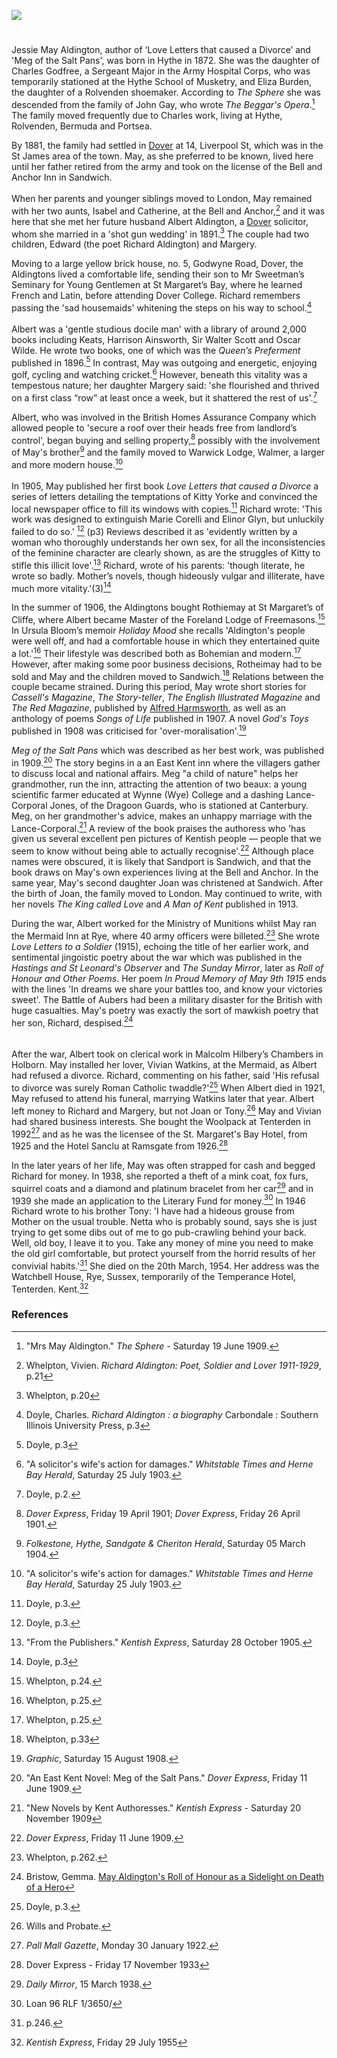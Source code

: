 <a href="https://www.kent-maps.online"><img src="https://www.kent-maps.online/juncture/ve-button.png"></a>
<param ve-config title="May Aldington (1872-1954)" author="Michelle Crowther" layout="vtl" banner="https://upload.wikimedia.org/wikipedia/commons/6/69/An_illustrated_and_descriptive_guide_to_the_great_railways_of_England_and_their_connections_with_the_Continent_%281885%29_%2814573960910%29.jpg">

<param ve-entity eid="Q2313624" aliases="Rolvenden">
<param ve-entity eid="Q967166" aliases="Hythe">
<param ve-entity eid="Q26163" aliases="Sandwich">
<param ve-entity eid="Q2551894" aliases="Walmer">
<param ve-entity eid="Q614560" aliases="Tenterden">
<param ve-entity eid="Q29303" aliases="Canterbury">
<param ve-entity eid="Q179224" aliases="Dover">

<param ve-map center="Q179224" zoom="10">

#

Jessie May Aldington, author of ‘Love Letters that caused a Divorce’ and 'Meg of the Salt Pans', was born in Hythe in 1872. She was the daughter of Charles Godfree, a Sergeant Major in the Army Hospital Corps, who was temporarily stationed at the Hythe School of Musketry, and Eliza Burden, the daughter of a Rolvenden shoemaker. According to _The Sphere_ she was descended from the family of John Gay, who wrote _The Beggar's Opera_.[^ref1]  The family moved frequently due to Charles work, living at Hythe, Rolvenden, Bermuda and Portsea.
<param ve-image url="https://stor.artstor.org/stor/921dbaac-faac-4fcc-bb1f-4da1329f58cf" label="Hythe School of Musketry" attribution="Invicta Album of Hythe">

By 1881, the family had settled in [Dover](/19c/19c-dover/) at 14, Liverpool St, which was in the St James area of the town. May, as she preferred to be known, lived here until her father retired from the army and took on the license of the Bell and Anchor Inn in Sandwich.
<br><br>
When her parents and younger siblings moved to London, May remained with her two aunts, Isabel and Catherine, at the Bell and Anchor,[^ref2] and it was here that she met her future husband Albert Aldington, a [Dover](/19c/19c-dover/)  solicitor, whom she married in a 'shot gun wedding' in 1891.[^ref3] The couple had two children, Edward (the poet Richard Aldington) and Margery.
<param ve-image url="https://stor.artstor.org/stor/be2d7a73-d2b3-4188-8d40-1a76523fa117" label="Ward Lock Dover">

Moving to a large yellow brick house, no. 5, Godwyne Road, Dover, the Aldingtons lived a comfortable life, sending their son to Mr Sweetman’s Seminary for Young Gentlemen at St Margaret’s Bay, where he learned French and Latin, before attending Dover College. Richard remembers passing the 'sad housemaids' whitening the steps on his way to school.[^ref4]
<br><br>
Albert was a 'gentle studious docile man' with a library of around 2,000 books including Keats, Harrison Ainsworth, Sir Walter Scott and Oscar Wilde. He wrote two books, one of which was the _Queen’s Preferment_ published in 1896.[^ref5] In contrast, May was outgoing and energetic, enjoying golf, cycling and watching cricket.[^ref6] However, beneath this vitality was a tempestous nature;  her daughter Margery said: 'she flourished and thrived on a first class “row” at least once a week, but it shattered the rest of us'.[^ref7] 
<param ve-map center="51.131121, 1.313484" zoom="10">

Albert, who was involved in the British Homes Assurance Company which allowed people to 'secure a roof over their heads free from landlord’s control', began buying and selling property,[^ref8] possibly with the involvement of May's brother[^ref9] and the family moved to Warwick Lodge, Walmer, a larger and more modern house.[^ref10] 
<br><br>
In 1905, May published her first book _Love Letters that caused a Divorce_ a series of letters detailing the temptations of Kitty Yorke and convinced the local newspaper office to fill its windows with copies.[^ref11] Richard wrote: 'This work was designed to extinguish Marie Corelli and Elinor Glyn, but unluckily failed to do so.' [^ref12] (p3) Reviews described it as 'evidently written by a woman who thoroughly understands her own sex, for all the inconsistencies of the feminine character are clearly shown, as are the struggles of Kitty to stifle this illicit love'.[^ref13] Richard, wrote of his parents: 'though literate, he wrote so badly. Mother’s novels, though hideously vulgar and illiterate, have much more vitality.'(3)[^ref14]
<param ve-image url="https://upload.wikimedia.org/wikipedia/commons/7/71/%22The_Love_Letter%22_by_Auguste_Toulmouche.jpg" label="The Love Letter by Auguste Toulmouche, Public domain, via Wikimedia Commons">

In the summer of 1906, the Aldingtons bought Rothiemay at St Margaret’s of Cliffe, where Albert became Master of the Foreland Lodge of Freemasons.[^ref15] In Ursula Bloom’s memoir _Holiday Mood_ she recalls 'Aldington's people were well off, and had a comfortable house in which they entertained quite a lot.'[^ref16] Their lifestyle was described both as Bohemian and modern.[^ref17] However, after making some poor business decisions, Rotheimay had to be sold and May and the children moved to Sandwich.[^ref18] Relations between the couple became strained. During this period, May wrote short stories for _Cassell's Magazine_, _The Story-teller_, _The English Illustrated Magazine_ and _The Red Magazine_, published by [Alfred Harmsworth](/20c/20c-northcliffe-biography), as well as an anthology of poems _Songs of Life_ published in 1907. A novel _God's Toys_ published in 1908 was criticised for 'over-moralisation'.[^ref19]
<param ve-image url="https://upload.wikimedia.org/wikipedia/commons/2/2c/The_Harmsworth_Red_Magazine_15_March_1910.jpg" label="The Harmsworth Red Magazine, The Harmsworth Red Magazine, Public domain, via Wikimedia Commons">

 _Meg of the Salt Pans_ which was described as her best work, was published in 1909.[^ref20] The story begins in a an East Kent inn where the villagers gather to discuss local and national affairs.  Meg "a child of nature" helps her grandmother, run the inn, attracting the attention of two beaux: a young scientific farmer educated at Wynne (Wye) College and a dashing Lance-Corporal Jones, of the Dragoon Guards, who is stationed at Canterbury. Meg, on her grandmother's advice, makes an unhappy marriage with the Lance-Corporal.[^ref21] A review of the book praises the authoress who 'has given us several excellent pen pictures of Kentish people — people that we seem to know without being able to actually recognise'.[^ref22] Although place names were obscured, it is likely that Sandport is Sandwich, and that the book draws on May's own experiences living at the Bell and Anchor. In the same year, May's second daughter Joan was christened at Sandwich. After the birth of Joan, the family moved to London. May continued to write, with her novels _The King called Love_ and _A Man of Kent_ published in 1913.
 <param ve-image url="https://upload.wikimedia.org/wikipedia/commons/d/dc/1904-08-20_front_The_Barbican_Sandwich_Kent.jpg" label="The Barbican Sandwich via Wikimedia Commons">
 
During the war, Albert worked for the Ministry of Munitions whilst May ran the Mermaid Inn at Rye, where 40 army officers were billeted.[^ref23]  She wrote _Love Letters to a Soldier_ (1915), echoing the title of her earlier work, and sentimental jingoistic poetry about the war which was published in the _Hastings and St Leonard's Observer_ and _The Sunday Mirror_, later as _Roll of Honour and Other Poems_. Her poem _In Proud Memory of May 9th 1915_ ends with the lines 'In dreams we share your battles too, and know your victories sweet'. The Battle of Aubers had been a military disaster for the British with huge casualties. May's poetry was exactly the sort of mawkish poetry that her son, Richard, despised.[^ref24]  
<br><br>
After the war, Albert took on clerical work in Malcolm Hilbery’s Chambers in Holborn. May installed her lover, Vivian Watkins, at the Mermaid, as Albert had refused a divorce. Richard, commenting on his father, said 'His refusal to divorce was surely Roman Catholic twaddle?'[^ref25] When Albert died in 1921, May refused to attend his funeral, marrying Watkins later that year. Albert left money to Richard and Margery, but not Joan or Tony.[^ref26] May and Vivian had shared business interests. She bought the Woolpack at Tenterden in 1992[^ref27] and as he was the licensee of the St. Margaret's Bay Hotel, from 1925 and the Hotel Sanclu at Ramsgate from 1926.[^ref28] 
<param ve-image url="https://upload.wikimedia.org/wikipedia/commons/8/8e/St._Mildred%27s_Church%2C_Tenterden%2C_Kent.JPG" label="The Woolpack, Tenterden, Abuk SABUK, CC BY-SA 3.0, via Wikimedia Commons">

In the later years of her life, May was often strapped for cash and begged Richard for money. In 1938, she reported a theft of a mink coat, fox furs, squirrel coats and a diamond and platinum bracelet from her car[^ref29] and in 1939 she made an application to the Literary Fund for money.[^ref30] In 1946 Richard wrote to his brother Tony: 'I have had a hideous grouse from Mother on the usual trouble. Netta who is probably sound, says she is just trying to get some dibs out of me to go pub-crawling behind your back. Well, old boy, I leave it to you. Take any money of mine you need to make the old girl comfortable, but protect yourself from the horrid results of her convivial habits.'[^ref31] She died on the 20th March, 1954. Her address was the Watchbell House, Rye, Sussex, temporarily of the Temperance Hotel, Tenterden. Kent.[^ref32]
<param ve-image url="https://stor.artstor.org/stor/73d992a1-2758-4f9d-903a-bd75d7768f9b" label="Temperance Hotel, Tenterden by kind permission of Tenterden Museum">

### References

[^ref1]: "Mrs May Aldington." _The Sphere_ - Saturday 19 June 1909.
[^ref2]: Whelpton, Vivien. _Richard Aldington: Poet, Soldier and Lover 1911-1929_, p.21
[^ref3]: Whelpton, p.20
[^ref4]: Doyle, Charles. _Richard Aldington : a biography_ Carbondale : Southern Illinois University Press, p.3
[^ref5]: Doyle, p.3
[^ref6]: "A solicitor's wife's action for damages." _Whitstable Times and Herne Bay Herald_, Saturday 25 July 1903.
[^ref7]: Doyle, p.2.
[^ref8]: _Dover Express_, Friday 19 April 1901; _Dover Express_, Friday 26 April 1901.
[^ref9]: _Folkestone, Hythe, Sandgate & Cheriton Herald_, Saturday 05 March 1904.
[^ref10]: "A solicitor's wife's action for damages." _Whitstable Times and Herne Bay Herald_, Saturday 25 July 1903.
[^ref11]: Doyle, p.3.
[^ref12]: Doyle, p.3.
[^ref13]: "From the Publishers." _Kentish Express_, Saturday 28 October 1905.
[^ref14]: Doyle, p.3
[^ref15]: Whelpton, p.24. 
[^ref16]: Whelpton, p.25. 
[^ref17]: Whelpton, p.25.
[^ref18]: Whelpton, p.33
[^ref19]: _Graphic_, Saturday 15 August 1908.
[^ref20]: "An East Kent Novel: Meg of the Salt Pans." _Dover Express_, Friday 11 June 1909.
[^ref21]: "New Novels by Kent Authoresses." _Kentish Express_ - Saturday 20 November 1909
[^ref22]: _Dover Express_, Friday 11 June 1909.
[^ref23]: Whelpton, p.262.
[^ref24]: Bristow, Gemma. [May Aldington's Roll of Honour as a Sidelight on Death of a Hero](https://nclsn.wordpress.com/2018/08/20/may-aldingtons-roll-of-honour-as-a-sidelight-on-death-of-a-hero/)
[^ref25]: Doyle, p.3.
[^ref26]: Wills and Probate.
[^ref27]: _Pall Mall Gazette_, Monday 30 January 1922.
[^ref28]: Dover Express - Friday 17 November 1933
[^ref29]: _Daily Mirror_, 15 March 1938.
[^ref30]: Loan 96 RLF 1/3650/
[^ref31]: p.246.
[^ref32]: _Kentish Express_, Friday 29 July 1955
